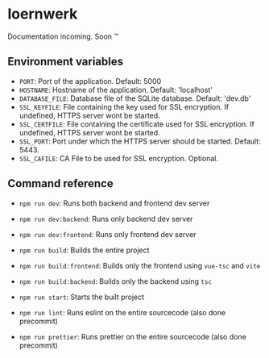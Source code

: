 # loernwerk

Documentation incoming. Soon :tm:

## Environment variables
- `PORT`: Port of the application. Default: 5000
- `HOSTNAME`: Hostname of the application. Default: 'localhost'
- `DATABASE_FILE`: Database file of the SQLite database. Default: 'dev.db'
- `SSL_KEYFILE`: File containing the key used for SSL encryption. If undefined, HTTPS server wont be started.
- `SSL_CERTFILE`: File containing the certificate used for SSL encryption. If undefined, HTTPS server wont be started.
- `SSL_PORT`: Port under which the HTTPS server should be started. Default: 5443.
- `SSL_CAFILE`: CA File to be used for SSL encryption. Optional.

## Command reference

- `npm run dev`: Runs both backend and frontend dev server
- `npm run dev:backend`: Runs only backend dev server
- `npm run dev:frontend`: Runs only frontend dev server

- `npm run build`: Builds the entire project
- `npm run build:frontend`: Builds only the frontend using `vue-tsc` and `vite`
- `npm run build:backend`: Builds only the backend using `tsc`

- `npm run start`: Starts the built project
- `npm run lint`: Runs eslint on the entire sourcecode (also done precommit)
- `npm run prettier`: Runs prettier on the entire sourcecode (also done precommit)

